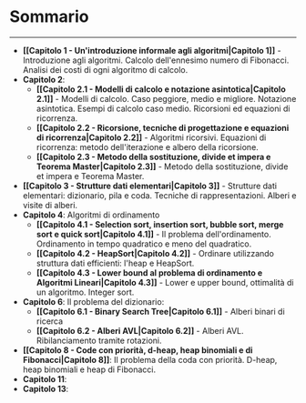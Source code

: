 # Sommario
---
- **[[Capitolo 1 - Un'introduzione informale agli algoritmi|Capitolo 1]]** - Introduzione agli algoritmi. Calcolo dell'ennesimo numero di Fibonacci. Analisi dei costi di ogni algoritmo di calcolo.  
- **Capitolo 2**:
	- **[[Capitolo 2.1 - Modelli di calcolo e notazione asintotica|Capitolo 2.1]]** - Modelli di calcolo. Caso peggiore, medio e migliore. Notazione asintotica. Esempi di calcolo caso medio. Ricorsioni ed equazioni di ricorrenza. 
	- **[[Capitolo 2.2 - Ricorsione, tecniche di progettazione e equazioni di ricorrenza|Capitolo 2.2]]** - Algoritmi ricorsivi. Equazioni di ricorrenza: metodo dell'iterazione e albero della ricorsione.
	- **[[Capitolo 2.3 - Metodo della sostituzione, divide et impera e Teorema Master|Capitolo 2.3]]** - Metodo della sostituzione, divide et impera e Teorema Master.
- **[[Capitolo 3 - Strutture dati elementari|Capitolo 3]]** - Strutture dati elementari: dizionario, pila e coda. Tecniche di rappresentazioni. Alberi e visite di alberi.
- **Capitolo 4**: Algoritmi di ordinamento
	- **[[Capitolo 4.1 - Selection sort, insertion sort, bubble sort, merge sort e quick sort|Capitolo 4.1]]** - Il problema dell'ordinamento. Ordinamento in tempo quadratico e meno del quadratico.
	- **[[Capitolo 4.2 - HeapSort|Capitolo 4.2]]** - Ordinare utilizzando struttura dati efficienti: l'heap e HeapSort.
	- **[[Capitolo 4.3 - Lower bound al problema di ordinamento e Algoritmi Lineari|Capitolo 4.3]]** - Lower e upper bound, ottimalità di un algoritmo. Integer sort.
- **Capitolo 6**: Il problema del dizionario:
	- **[[Capitolo 6.1 - Binary Search Tree|Capitolo 6.1]]** - Alberi binari di ricerca
	- **[[Capitolo 6.2 - Alberi AVL|Capitolo 6.2]]** - Alberi AVL. Ribilanciamento tramite rotazioni.
- **[[Capitolo 8 - Code con priorità, d-heap, heap binomiali e di Fibonacci|Capitolo 8]]**: Il problema della coda con priorità. D-heap, heap binomiali e heap di Fibonacci.   
- **Capitolo 11**:
- **Capitolo 13**: